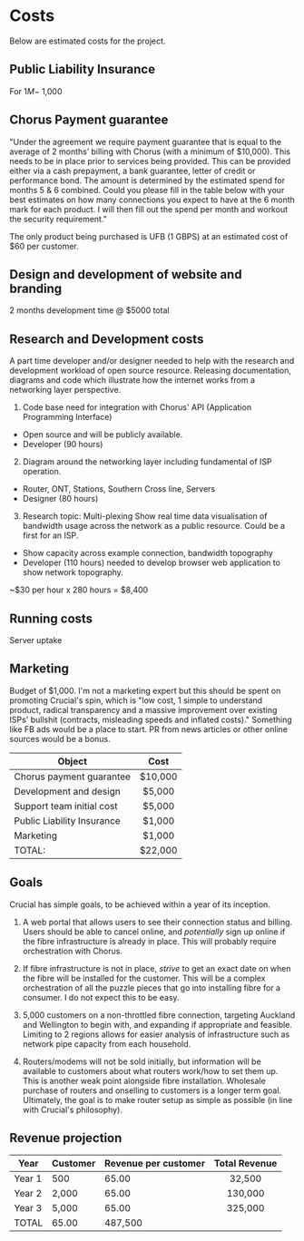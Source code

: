 # Costs

Below are estimated costs for the project.

## Public Liability Insurance
For $1M - ~$1,000

## Chorus Payment guarantee
"Under the agreement we require payment guarantee that is equal to the average of 2 months’ billing with Chorus (with a minimum of $10,000). This needs to be in place prior to services being provided. This can be provided either via a cash prepayment, a bank guarantee, letter of credit or performance bond. The amount is determined by the estimated spend for months 5 & 6 combined. Could you please fill in the table below with your best estimates on how many connections you expect to have at the 6 month mark for each product. I will then fill out the spend per month and workout the security requirement."

The only product being purchased is UFB (1 GBPS) at an estimated cost of $60 per customer.

## Design and development of website and branding
2 months development time @ $5000 total

## Research and Development costs
A part time developer and/or designer needed to help with the research and development workload of open source resource. Releasing documentation, diagrams and code which illustrate how the internet works from a networking layer perspective. 

1) Code base need for integration with Chorus' API (Application Programming Interface)
- Open source and will be publicly available.
- Developer (90 hours)

2) Diagram around the networking layer including fundamental of ISP operation.
- Router, ONT, Stations, Southern Cross line, Servers
- Designer (80 hours)

3) Research topic: Multi-plexing
Show real time data visualisation of bandwidth usage across the network as a public resource. Could be a first for an ISP.
- Show capacity across example connection, bandwidth topography
- Developer (110 hours) needed to develop browser web application to show network topography.

~$30 per hour x 280 hours = $8,400

## Running costs

Server uptake

## Marketing

Budget of $1,000. I'm not a marketing expert but this should be spent on promoting Crucial's spin, which is "low cost, 1 simple to understand product, radical transparency and a massive improvement over existing ISPs' bullshit (contracts, misleading speeds and inflated costs)." Something like FB ads would be a place to start. PR from news articles or other online sources would be a bonus.

| Object        | Cost           |
| ------------- |:-------------:|
| Chorus payment guarantee | $10,000 |
|  Development and design  |   $5,000 |
| Support team initial cost| $5,000 |
|   Public Liability Insurance         | $1,000 |
| Marketing | $1,000 |
|       TOTAL:       | $22,000|

## Goals

Crucial has simple goals, to be achieved within a year of its inception.

1. A web portal that allows users to see their connection status and billing. Users should be able to cancel online, and _potentially_ sign up online if the fibre infrastructure is already in place. This will probably require orchestration with Chorus.

2. If fibre infrastructure is not in place, _strive_ to get an exact date on when the fibre will be installed for the customer. This will be a complex orchestration of all the puzzle pieces that go into installing fibre for a consumer. I do not expect this to be easy.

3. 5,000 customers on a non-throttled fibre connection, targeting Auckland and Wellington to begin with, and expanding if appropriate and feasible. Limiting to 2 regions allows for easier analysis of infrastructure such as network pipe capacity from each household.

4. Routers/modems will not be sold initially, but information will be available to customers about what routers work/how to set them up. This is another weak point alongside fibre installation. Wholesale purchase of routers and onselling to customers is a longer term goal. Ultimately, the goal is to make router setup as simple as possible (in line with Crucial's philosophy).

## Revenue projection

| Year        | Customer          | Revenue per customer | Total Revenue |
| ------------- | ------------- | ------------- |:-------------:|
| Year 1 | 500 | 65.00 | 32,500 |
| Year 2  | 2,000 | 65.00 | 130,000 |
| Year 3| 5,000 | 65.00 | 325,000 |
|       TOTAL       | 65.00 |  487,500 |
